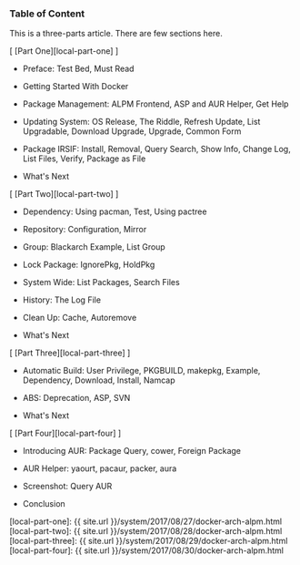 ### Table of Content

This is a three-parts article.
There are few sections here.

[ [Part One][local-part-one] ]

*	Preface: Test Bed, Must Read

*	Getting Started With Docker

*	Package Management: ALPM Frontend, ASP and AUR Helper, Get Help

*	Updating System: OS Release, The Riddle, Refresh Update, List Upgradable, Download Upgrade, Upgrade, Common Form

*	Package IRSIF: Install, Removal, Query Search, Show Info, Change Log, List Files, Verify, Package as File

*	What's Next

[ [Part Two][local-part-two] ]

*	Dependency: Using pacman, Test, Using pactree

*	Repository: Configuration, Mirror

*	Group: Blackarch Example, List Group

*	Lock Package: IgnorePkg, HoldPkg

*	System Wide: List Packages, Search Files

*	History: The Log File

*	Clean Up: Cache, Autoremove

*	What's Next

[ [Part Three][local-part-three] ]

*	Automatic Build: User Privilege, PKGBUILD, makepkg, Example, Dependency, Download, Install, Namcap

*	ABS: Deprecation, ASP, SVN

*	What's Next

[ [Part Four][local-part-four] ]

*	Introducing AUR: Package Query, cower, Foreign Package

*	AUR Helper: yaourt, pacaur, packer, aura

*	Screenshot: Query AUR

*	Conclusion

[//]: <> ( -- -- -- links below -- -- -- )

[local-part-one]:   {{ site.url }}/system/2017/08/27/docker-arch-alpm.html
[local-part-two]:   {{ site.url }}/system/2017/08/28/docker-arch-alpm.html
[local-part-three]: {{ site.url }}/system/2017/08/29/docker-arch-alpm.html
[local-part-four]:	{{ site.url }}/system/2017/08/30/docker-arch-alpm.html
